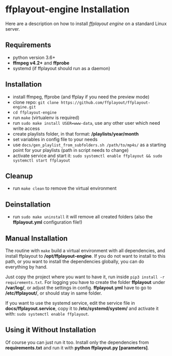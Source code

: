 **ffplayout-engine Installation**
================

Here are a description on how to install *ffplayout engine* on a standard Linux server.

Requirements
-----
- python version 3.6+
- **ffmpeg v4.2+** and **ffprobe**
- systemd (if ffplayout should run as a daemon)

Installation
-----
- install ffmpeg, ffprobe (and ffplay if you need the preview mode)
- clone repo: `git clone https://github.com/ffplayout/ffplayout-engine.git`
- `cd ffplayout-engine`
- run `make` (virtualenv is required)
- run `sudo make install USER=www-data`, use any other user which need write access
- create playlists folder, in that format: **/playlists/year/month**
- set variables in config file to your needs
- use `docs/gen_playlist_from_subfolders.sh /path/to/mp4s/` as a starting point for your playlists (path in script needs to change)
- activate service and start it: `sudo systemctl enable ffplayout && sudo systemctl start ffplayout`

Cleanup
-----
- run `make clean` to remove the virtual environment

Deinstallation
-----
- run `sudo make uninstall` it will remove all created folders (also the **ffplayout.yml** configuration file!)

Manual Installation
-----
The routine with `make` build a virtual environment with all dependencies, and install ffplayout to **/opt/ffplayout-engine**. If you do not want to install to this path, or you want to install the dependencies globally, you can do everything by hand.

Just copy the project where you want to have it, run inside `pip3 install -r requirements.txt`. For logging you have to create the folder **ffplayout** under **/var/log/**, or adjust the settings in config. **ffplayout.yml** have to go to **/etc/ffplayout/**, or should stay in same folder.

If you want to use the systemd service, edit the service file in **docs/ffplayout.service**, copy it to **/etc/systemd/system/** and activate it with: `sudo systemctl enable ffplayout`.

Using it Without Installation
-----
Of course you can just run it too. Install only the dependencies from **requirements.txt** and run it with **python ffplayout.py [parameters]**.
